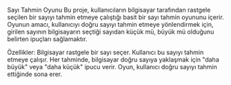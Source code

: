 Sayı Tahmin Oyunu
Bu proje, kullanıcıların bilgisayar tarafından rastgele seçilen bir sayıyı tahmin etmeye çalıştığı basit bir sayı tahmin oyununu içerir. Oyunun amacı, kullanıcıyı doğru sayıyı tahmin etmeye yönlendirmek için, girilen sayının bilgisayarın seçtiği sayıdan küçük mü, büyük mü olduğunu belirten ipuçları sağlamaktır.

Özellikler:
Bilgisayar rastgele bir sayı seçer.
Kullanıcı bu sayıyı tahmin etmeye çalışır.
Her tahminde, bilgisayar doğru sayıya yaklaşmak için "daha büyük" veya "daha küçük" ipucu verir.
Oyun, kullanıcı doğru sayıyı tahmin ettiğinde sona erer.
